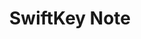 ---
description: 输入时可以更智能自动完成的工具，具体看图便知。小编倒是没有测试出明显的不同，可能需要使用一段时间后才有效果。
layout: post
results:
- primaryGenreName: Productivity
  version: '1.6.4'
  artworkUrl100: http://a1980.phobos.apple.com/us/r30/Purple4/v4/42/09/b0/4209b058-0967-bcdc-69d9-ca6900a43ae1/mzl.ehcyxcvk.png
  trackViewUrl: https://itunes.apple.com/cn/app/swiftkey-note/id773299901?mt=8&uo=4
  artworkUrl60: http://a1805.phobos.apple.com/us/r30/Purple/v4/8a/db/13/8adb136b-849b-0496-5a5e-4542b1219979/SK_icon_57px.png
  userRatingCountForCurrentVersion: 21
  sellerName: TouchType Ltd
  supportedDevices:
  - iPodTouchourthGen
  - iPadThirdGen4G
  - iPhone4
  - iPadFourthGen
  - iPadMini
  - iPhone-3GS
  - iPad23G
  - iPadFourthGen4G
  - iPhone5c
  - iPad2Wifi
  - iPhone5s
  - iPhone4S
  - iPhone5
  - iPadMini4G
  - iPadThirdGen
  - iPodTouchFifthGen
  genres:
  - 效率
  - 工具
  trackName: SwiftKey Note
  description: "CNET: “Five stars...spectacular. A must-have for taking notes”
    \n\nFast Company: “Magical time-saving technology” \n\niMore: “Incredibly
    intelligent...all about speed and accuracy. SwiftKey Note is terrific.”
    \n\nBusiness Insider: “iPhone owners can now use the best smartphone keyboard
    in the world”\n\nSwiftKey Note is the fastest way to take notes on iPhone
    and iPad. Using magical prediction technology, it intelligently autocorrects
    words as you type and offers next-word predictions based on the unique
    way you use words together. It gets smarter the more you use it, and adapts
    with you over time. A quick and intuitive notebook to store and share
    your thoughts, SwiftKey Note lets you type as you think in a faster and
    more powerful way.\n\nTAILORED TO YOU\nSwiftKey Note learns from you to
    offer personalized predictions. It understands the context of what you’re
    typing and can quickly learn the words and phrases that matter to you.
    \n\nEVERNOTE®  SYNC\nConnect with Evernote to teach SwiftKey’s autocorrect
    how you write based on your archive and enable instant backup of all your
    notes to the Evernote platform. Never lose a note again and keep all your
    content consistent across all of your devices.\n\nEASY TAGGING AND FORMATTING\nTag
    your notes and group related notes together in Notebooks for super-fast
    retrieval. Intuitive formatting options are accessed by simply swiping
    to the left on the suggested word bar. \n\nMULTILINGUAL TYPING\nUse up
    to three languages at a time for accurate multilingual autocorrect and
    word suggestions. SwiftKey supports typing in English, Spanish, French,
    German and Italian\n\nAWARD-WINNING TECHNOLOGY\nSwiftKey’s smart prediction
    technology is loved and trusted by millions. The company has been recognized
    as among the Top 10 Most Innovative Mobile Companies in the World by Fast
    Company and the No 1 Hottest Startup in London by WIRED magazine. \n\nSWIFTKEY
    NOTE INCLUDES:\nEasy formatting - just swipe the word suggestion bar to
    the left to reveal options including Bold, Italic, Underline, Indent and
    Bullet Points\nOrganize your thoughts: group related notes together in
    Notebooks\nLabel and categorize your notes with tags for easy searching\nShare
    your notes with other apps using AirDrop, Messages, Mail or Copy To Clipboard\nTrack
    your stats: get up to date analysis of your productivity including Efficiency,
    Keystrokes Saved, Typos Corrected, Words Predicted and Words Completed\nEasy
    Tutorial: A fun and engaging tutorial introduces new users to SwiftKey
    prediction technology\nLanguages supported are: English (US), English
    (UK), Spanish (ES), Spanish (US), German, French (FR), French (CA), Italian.\n\n---
    \nSupports iPhones, iPads and iPod Touch devices running iOS 6 and above.
    Formatting is not currently supported on iOS6.\n\n--- \nHelp and Support:
    \nWatch quick how-to videos for features and tips: http://www.swiftkey.net/notehelp\nRead
    our FAQs: http://www.swiftkey.net/notefaqs\nFor news and feature updates,
    engage with us on Facebook: www.facebook.com/swiftkey  Twitter www.twitter.com/swiftkey
    Google+ https://plus.google.com/104673797745951113580 and Instagram http://instagram.com/swiftkey\nwww.swiftkey.net"
  price: 0
  trackId: 773299901
  releaseDate: '2014-01-30T08:00:00Z'
  screenshotUrls:
  - http://a2.mzstatic.com/us/r30/Purple6/v4/11/f5/d7/11f5d787-734f-c65b-ff20-a49096b273e0/screen568x568.jpeg
  - http://a3.mzstatic.com/us/r30/Purple4/v4/a9/de/31/a9de3196-56ba-f0f2-f25f-55b97fc151f3/screen568x568.jpeg
  - http://a5.mzstatic.com/us/r30/Purple4/v4/0f/90/07/0f9007ec-bb5d-1046-0766-995a7b4a98d2/screen568x568.jpeg
  - http://a1.mzstatic.com/us/r30/Purple4/v4/e3/1d/b6/e31db6e2-3be9-5854-463a-9fcbcd696dae/screen568x568.jpeg
  - http://a3.mzstatic.com/us/r30/Purple6/v4/c7/54/c4/c754c4ac-253b-a195-990d-f48c850f4622/screen568x568.jpeg
  artistViewUrl: https://itunes.apple.com/cn/artist/swiftkey/id773299904?uo=4
  primaryGenreId: 6007
  userRatingCount: 21
  averageUserRatingForCurrentVersion: 3.5
  kind: software
  fileSizeBytes: '10667754'
  bundleId: net.swiftkey.swiftever
  releaseNotes: First release
  sellerUrl: http://www.swiftkey.net/note
  artistName: SwiftKey
  trackCensoredName: SwiftKey Note
  isGameCenterEnabled: false
  contentAdvisoryRating: 4+
  languageCodesISO2A:
  - EN
  - FR
  - DE
  - IT
  - ES
  trackContentRating: 4+
  features:
  - iosUniversal
  averageUserRating: 3.5
  wrapperType: software
  artworkUrl512: http://a1980.phobos.apple.com/us/r30/Purple4/v4/42/09/b0/4209b058-0967-bcdc-69d9-ca6900a43ae1/mzl.ehcyxcvk.png
  formattedPrice: 免费
  artistId: 773299904
  genreIds:
  - '6007'
  - '6002'
  currency: CNY
  ipadScreenshotUrls:
  - http://a1.mzstatic.com/us/r30/Purple4/v4/42/03/d3/4203d3fd-b52c-fa81-b413-24b9f233cc28/screen480x480.jpeg
  - http://a5.mzstatic.com/us/r30/Purple6/v4/c1/cd/04/c1cd0452-0c82-caec-7ee3-a8253dbed1ee/screen480x480.jpeg
  - http://a1.mzstatic.com/us/r30/Purple/v4/58/72/65/58726572-7fdf-28fb-f0c6-a13c81b74503/screen480x480.jpeg
  - http://a4.mzstatic.com/us/r30/Purple4/v4/5c/4c/01/5c4c0177-e567-0d2b-8006-c1ec85481e0d/screen480x480.jpeg
  - http://a5.mzstatic.com/us/r30/Purple6/v4/f8/75/ac/f875ace4-77f7-21dd-fd33-257b07ec238f/screen480x480.jpeg
category: 效率
tags: tag1
resultCount: 1
title: SwiftKey Note

---